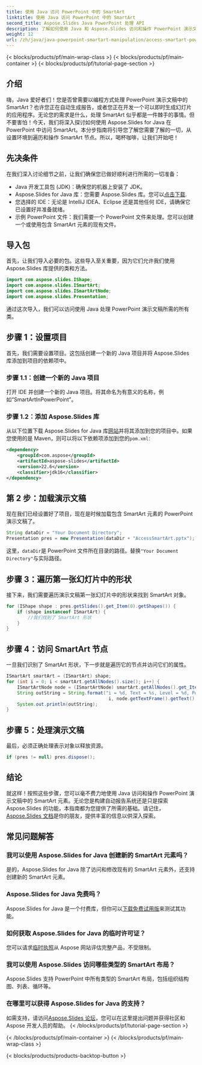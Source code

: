 ```yaml
---
title: 使用 Java 访问 PowerPoint 中的 SmartArt
linktitle: 使用 Java 访问 PowerPoint 中的 SmartArt
second_title: Aspose.Slides Java PowerPoint 处理 API
description: 了解如何使用 Java 和 Aspose.Slides 访问和操作 PowerPoint 演示文稿中的 SmartArt。面向开发人员的分步指南。
weight: 12
url: /zh/java/java-powerpoint-smartart-manipulation/access-smartart-powerpoint-java/
---
```


{< blocks/products/pf/main-wrap-class >}
{< blocks/products/pf/main-container >}
{< blocks/products/pf/tutorial-page-section >}

## 介绍
嗨，Java 爱好者们！您是否曾需要以编程方式处理 PowerPoint 演示文稿中的 SmartArt？也许您正在自动生成报告，或者您正在开发一个可以即时生成幻灯片的应用程序。无论您的需求是什么，处理 SmartArt 似乎都是一件棘手的事情。但不要害怕！今天，我们将深入探讨如何使用 Aspose.Slides for Java 在 PowerPoint 中访问 SmartArt。本分步指南将引导您了解您需要了解的一切，从设置环境到遍历和操作 SmartArt 节点。所以，喝杯咖啡，让我们开始吧！
## 先决条件
在我们深入讨论细节之前，让我们确保您已做好顺利进行所需的一切准备：
- Java 开发工具包 (JDK)：确保您的机器上安装了 JDK。
-  Aspose.Slides for Java 库：您需要 Aspose.Slides 库。您可以[点击下载](https://releases.aspose.com/slides/java/).
- 您选择的 IDE：无论是 IntelliJ IDEA、Eclipse 还是其他任何 IDE，请确保它已设置好并准备就绪。
- 示例 PowerPoint 文件：我们需要一个 PowerPoint 文件来处理。您可以创建一个或使用包含 SmartArt 元素的现有文件。
## 导入包
首先，让我们导入必要的包。这些导入至关重要，因为它们允许我们使用 Aspose.Slides 库提供的类和方法。
```java
import com.aspose.slides.IShape;
import com.aspose.slides.ISmartArt;
import com.aspose.slides.ISmartArtNode;
import com.aspose.slides.Presentation;
```
通过这次导入，我们可以访问使用 Java 处理 PowerPoint 演示文稿所需的所有类。
## 步骤 1：设置项目
首先，我们需要设置项目。这包括创建一个新的 Java 项目并将 Aspose.Slides 库添加到项目的依赖项中。
### 步骤 1.1：创建一个新的 Java 项目
打开 IDE 并创建一个新的 Java 项目。将其命名为有意义的名称，例如“SmartArtInPowerPoint”。
### 步骤 1.2：添加 Aspose.Slides 库
从以下位置下载 Aspose.Slides for Java 库[网站](https：//releases.aspose.com/slides/java/)并将其添加到您的项目中。如果您使用的是 Maven，则可以将以下依赖项添加到您的`pom.xml`:
```xml
<dependency>
    <groupId>com.aspose</groupId>
    <artifactId>aspose-slides</artifactId>
    <version>22.6</version>
    <classifier>jdk16</classifier>
</dependency>
```
## 第 2 步：加载演示文稿
现在我们已经设置好了项目，现在是时候加载包含 SmartArt 元素的 PowerPoint 演示文稿了。
```java
String dataDir = "Your Document Directory";
Presentation pres = new Presentation(dataDir + "AccessSmartArt.pptx");
```
这里，`dataDir`是 PowerPoint 文件所在目录的路径。替换`"Your Document Directory"`与实际路径。
## 步骤 3：遍历第一张幻灯片中的形状
接下来，我们需要遍历演示文稿第一张幻灯片中的形状来找到 SmartArt 对象。
```java
for (IShape shape : pres.getSlides().get_Item(0).getShapes()) {
    if (shape instanceof ISmartArt) {
        //我们找到了 SmartArt 形状
    }
}
```
## 步骤 4：访问 SmartArt 节点
一旦我们识别了 SmartArt 形状，下一步就是遍历它的节点并访问它们的属性。
```java
ISmartArt smartArt = (ISmartArt) shape;
for (int i = 0; i < smartArt.getAllNodes().size(); i++) {
    ISmartArtNode node = (ISmartArtNode) smartArt.getAllNodes().get_Item(i);
    String outString = String.format("i = %d, Text = %s, Level = %d, Position = %d",
                                      i, node.getTextFrame().getText(), node.getLevel(), node.getPosition());
    System.out.println(outString);
}
```
## 步骤 5：处理演示文稿
最后，必须正确处理表示对象以释放资源。
```java
if (pres != null) pres.dispose();
```

## 结论
就这样！按照这些步骤，您可以毫不费力地使用 Java 访问和操作 PowerPoint 演示文稿中的 SmartArt 元素。无论您是构建自动报告系统还是只是探索 Aspose.Slides 的功能，本指南都为您提供了所需的基础。请记住，[Aspose.Slides 文档](https://reference.aspose.com/slides/java/)是你的朋友，提供丰富的信息以供深入探索。
## 常见问题解答
### 我可以使用 Aspose.Slides for Java 创建新的 SmartArt 元素吗？
是的，Aspose.Slides for Java 除了访问和修改现有的 SmartArt 元素外，还支持创建新的 SmartArt 元素。
### Aspose.Slides for Java 免费吗？
 Aspose.Slides for Java 是一个付费库，但你可以[下载免费试用版](https://releases.aspose.com/)来测试其功能。
### 如何获取 Aspose.Slides for Java 的临时许可证？
您可以请求[临时执照](https://purchase.aspose.com/temporary-license/)从 Aspose 网站评估完整产品，不受限制。
### 我可以使用 Aspose.Slides 访问哪些类型的 SmartArt 布局？
Aspose.Slides 支持 PowerPoint 中所有类型的 SmartArt 布局，包括组织结构图、列表、循环等。
### 在哪里可以获得 Aspose.Slides for Java 的支持？
如需支持，请访问[Aspose.Slides 论坛](https://forum.aspose.com/c/slides/11)，您可以在这里提出问题并获得社区和 Aspose 开发人员的帮助。
{< /blocks/products/pf/tutorial-page-section >}

{< /blocks/products/pf/main-container >}
{< /blocks/products/pf/main-wrap-class >}

{< blocks/products/products-backtop-button >}
